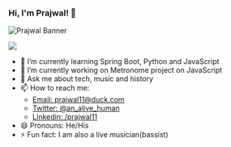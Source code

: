 ### Hi, I'm Prajwal! 👋


![Prajwal Banner](https://user-images.githubusercontent.com/82059926/176481186-deec5443-8386-4a6d-951c-76d0913183e9.png)

<img src="https://github-readme-stats.vercel.app/api?username=sprajwal11&&show_icons=true&title_color=00ffff&icon_color=bb2acf&text_color=daf7dc&bg_color=151515">

- 🌱 I’m currently learning Spring Boot, Python and JavaScript
- 🔭 I’m currently working on Metronome project on JavaScript
- 💬 Ask me about tech, music and history
- 📫 How to reach me:
   - [Email: prajwal11@duck.com](mailto:prajwal11@duck.com)
   - [Twitter: @an_alive_human](https://twitter.com/an_alive_human)
   - [Linkedin: /prajwal11](https://www.linkedin.com/in/prajwal11/)
- 😄 Pronouns: He/His
- ⚡ Fun fact: I am also a live musician(bassist)





<!--
**sprajwal11/sprajwal11** is a ✨ _special_ ✨ repository because its `README.md` (this file) appears on your GitHub profile.

Here are some ideas to get you started:

- 🔭 I’m currently working on ...
- 🌱 I’m currently learning ...
- 👯 I’m looking to collaborate on ...
- 🤔 I’m looking for help with ...
- 💬 Ask me about ...
- 📫 How to reach me: ...
- 😄 Pronouns: ...
- ⚡ Fun fact: ...
-->
